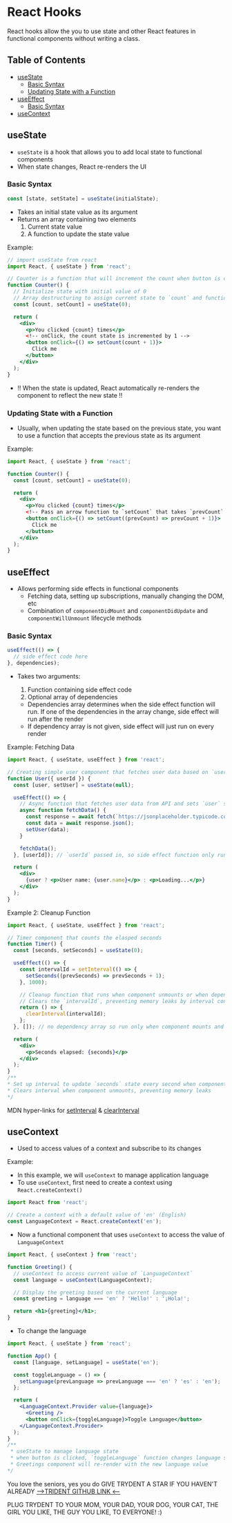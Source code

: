 # React Hooks

React hooks allow the you to use state and other React features in functional components without writing a class. 

## Table of Contents
- [useState](#useState)
  - [Basic Syntax](#basic-syntax)
  - [Updating State with a Function](#updating-state-with-a-function)
- [useEffect](#useeffect)
  - [Basic Syntax](#basic-syntax-1)
- [useContext](#usecontext)

## useState
- `useState` is a hook that allows you to add local state to functional components
- When state changes, React re-renders the UI

### Basic Syntax
```js
const [state, setState] = useState(initialState);
```
- Takes an initial state value as its argument
- Returns an array containing two elements
  1. Current state value
  2. A function to update the state value

Example:
```jsx
// import useState from react
import React, { useState } from 'react';

// Counter is a function that will increment the count when button is clicked
function Counter() {
  // Initialize state with initial value of 0
  // Array destructuring to assign current state to `count` and function to update state as `setcount`
  const [count, setCount] = useState(0);

  return (
    <div>
      <p>You clicked {count} times</p>
      <!-- onClick, the count state is incremented by 1 -->
      <button onClick={() => setCount(count + 1)}>
        Click me
      </button>
    </div>
  );
}
```
- !! When the state is updated, React automatically re-renders the component to reflect the new state !!

### Updating State with a Function
- Usually, when updating the state based on the previous state, you want to use a function that accepts the previous state as its argument

Example: 
```jsx
import React, { useState } from 'react';

function Counter() {
  const [count, setCount] = useState(0);

  return (
    <div>
      <p>You clicked {count} times</p>
      <!-- Pass an arrow function to `setCount` that takes `prevCount` as argument and returns the updated count (`prevCount + 1`) -->
      <button onClick={() => setCount((prevCount) => prevCount + 1)}>
        Click me
      </button>
    </div>
  );
}
```

## useEffect
- Allows performing side effects in functional components
  - Fetching data, setting up subscriptions, manually changing the DOM, etc
  - Combination of `componentDidMount` and `componentDidUpdate` and `componentWillUnmount` lifecycle methods

### Basic Syntax
```js
useEffect(() => {
  // side effect code here
}, dependencies);
```
- Takes two arguments:
  1. Function containing side effect code
  2. Optional array of dependencies

  - Dependencies array determines when the side effect function will run. If one of the dependencies in the array change, side effect will run after the render
  - If dependency array is not given, side effect will just run on every render

Example: Fetching Data
```jsx
import React, { useState, useEffect } from 'react';

// Creating simple user component that fetches user data based on `userId`
function User({ userId }) {
  const [user, setUser] = useState(null);

  useEffect(() => {
    // Async function that fetches user data from API and sets `user` state with fetched data
    async function fetchData() {
      const response = await fetch(`https://jsonplaceholder.typicode.com/users/${userId}`);
      const data = await response.json();
      setUser(data);
    }

    fetchData();
  }, [userId]); // `userId` passed in, so side effect function only runs whenever `userId` prop changes, avoiding unnecessary API calls

  return (
    <div>
      {user ? <p>User name: {user.name}</p> : <p>Loading...</p>}
    </div>
  );
}
```
Example 2: Cleanup Function
```jsx
import React, { useState, useEffect } from 'react';

// Timer component that counts the elasped seconds
function Timer() {
  const [seconds, setSeconds] = useState(0);

  useEffect(() => {
    const intervalId = setInterval(() => {
      setSeconds((prevSeconds) => prevSeconds + 1);
    }, 1000);

    // Cleanup function that runs when component unmounts or when dependencies change
    // Clears the `intervalId`, preventing memory leaks by interval continuing to run after component is unmounted
    return () => {
      clearInterval(intervalId);
    };
  }, []); // no dependency array so run only when component mounts and cleanup when component unmounts

  return (
    <div>
      <p>Seconds elapsed: {seconds}</p>
    </div>
  );
}
/**
* Set up interval to update `seconds` state every second when component mounts
* Clears interval when component unmounts, preventing memory leaks
*/
```
MDN hyper-links for [setInterval](https://developer.mozilla.org/en-US/docs/Web/API/setInterval) & [clearInterval](https://developer.mozilla.org/en-US/docs/Web/API/clearInterval)


## useContext
- Used to access values of a context and subscribe to its changes

Example:
- In this example, we will `useContext` to manage application language
- To use `useContext`, first need to create a context using `React.createContext()`
```jsx
import React from 'react';

// Create a context with a default value of 'en' (English)
const LanguageContext = React.createContext('en');
```
- Now a functional component that uses `useContext` to access the value of `LanguageContext`
```jsx
import React, { useContext } from 'react';

function Greeting() {
  // useContext to access current value of `LanguageContext`
  const language = useContext(LanguageContext);

  // Display the greeting based on the current language
  const greeting = language === 'en' ? 'Hello!' : '¡Hola!';

  return <h1>{greeting}</h1>;
}
```
- To change the language
```jsx
import React, { useState } from 'react';

function App() {
  const [language, setLanguage] = useState('en');

  const toggleLanguage = () => {
    setLanguage(prevLanguage => prevLanguage === 'en' ? 'es' : 'en');
  };

  return (
    <LanguageContext.Provider value={language}>
      <Greeting />
      <button onClick={toggleLanguage}>Toggle Language</button>
    </LanguageContext.Provider>
  );
}
/**
 * useState to manage language state
 * when button is clicked, `toggleLanguage` function changes language state, which updates the value of the `LanguageContext.Provider`
 * Greetings component will re-render with the new language value
*/
```


You love the seniors, yes you do
GIVE TRYDENT A STAR IF YOU HAVEN'T ALREADY [-->TRIDENT GITHUB LINK <--](https://github.com/oslabs-beta/trydent)

PLUG TRYDENT TO YOUR MOM, YOUR DAD, YOUR DOG, YOUR CAT, THE GIRL YOU LIKE, THE GUY YOU LIKE, TO EVERYONE!
:)
